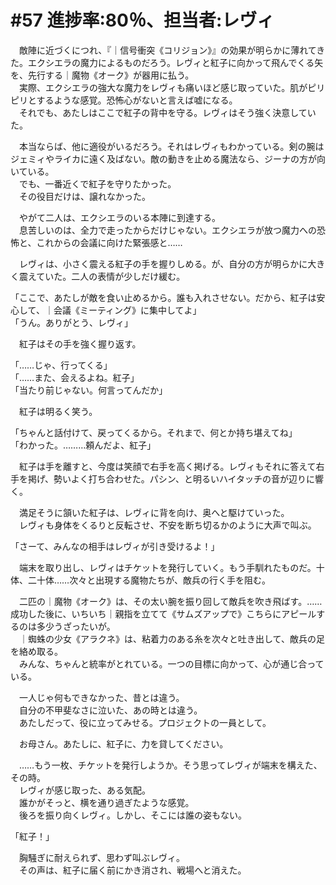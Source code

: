 # #57 進捗率:80％、担当者:レヴィ
　敵陣に近づくにつれ、『｜信号衝突《コリジョン》』の効果が明らかに薄れてきた。エクシエラの魔力によるものだろう。レヴィと紅子に向かって飛んでくる矢を、先行する｜魔物《オーク》が器用に払う。    
　実際、エクシエラの強大な魔力をレヴィも痛いほど感じ取っていた。肌がピリピリとするような感覚。恐怖心がないと言えば嘘になる。  
　それでも、あたしはここで紅子の背中を守る。レヴィはそう強く決意していた。

　本当ならば、他に適役がいるだろう。それはレヴィもわかっている。剣の腕はジェミィやライカに遠く及ばない。敵の動きを止める魔法なら、ジーナの方が向いている。  
　でも、一番近くで紅子を守りたかった。  
　その役目だけは、譲れなかった。

　やがて二人は、エクシエラのいる本陣に到達する。  
　息苦しいのは、全力で走ったからだけじゃない。エクシエラが放つ魔力への恐怖と、これからの会議に向けた緊張感と……

　レヴィは、小さく震える紅子の手を握りしめる。が、自分の方が明らかに大きく震えていた。二人の表情が少しだけ緩む。

「ここで、あたしが敵を食い止めるから。誰も入れさせない。だから、紅子は安心して、｜会議《ミーティング》に集中してよ」  
「うん。ありがとう、レヴィ」

　紅子はその手を強く握り返す。

「……じゃ、行ってくる」  
「……また、会えるよね。紅子」  
「当たり前じゃない。何言ってんだか」

　紅子は明るく笑う。

「ちゃんと話付けて、戻ってくるから。それまで、何とか持ち堪えてね」  
「わかった。………頼んだよ、紅子」

　紅子は手を離すと、今度は笑顔で右手を高く掲げる。レヴィもそれに答えて右手を掲げ、勢いよく打ち合わせた。パシン、と明るいハイタッチの音が辺りに響く。

　満足そうに頷いた紅子は、レヴィに背を向け、奥へと駆けていった。  
　レヴィも身体をくるりと反転させ、不安を断ち切るかのように大声で叫ぶ。

「さーて、みんなの相手はレヴィが引き受けるよ！」

　端末を取り出し、レヴィはチケットを発行していく。もう手馴れたものだ。十体、二十体……次々と出現する魔物たちが、敵兵の行く手を阻む。

　二匹の｜魔物《オーク》は、その太い腕を振り回して敵兵を吹き飛ばす。……成功した後に、いちいち｜親指を立てて《サムズアップで》こちらにアピールするのは多少うざったいが。  
　｜蜘蛛の少女《アラクネ》は、粘着力のある糸を次々と吐き出して、敵兵の足を絡め取る。  
　みんな、ちゃんと統率がとれている。一つの目標に向かって、心が通じ合っている。

　一人じゃ何もできなかった、昔とは違う。  
　自分の不甲斐なさに泣いた、あの時とは違う。  
　あたしだって、役に立ってみせる。プロジェクトの一員として。

　お母さん。あたしに、紅子に、力を貸してください。

　……もう一枚、チケットを発行しようか。そう思ってレヴィが端末を構えた、その時。  
　レヴィが感じ取った、ある気配。  
　誰かがそっと、横を通り過ぎたような感覚。  
　後ろを振り向くレヴィ。しかし、そこには誰の姿もない。

「紅子！」

　胸騒ぎに耐えられず、思わず叫ぶレヴィ。  
　その声は、紅子に届く前にかき消され、戦場へと消えた。
